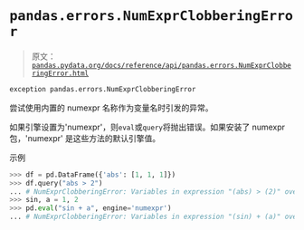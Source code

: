 # `pandas.errors.NumExprClobberingError`

> 原文：[`pandas.pydata.org/docs/reference/api/pandas.errors.NumExprClobberingError.html`](https://pandas.pydata.org/docs/reference/api/pandas.errors.NumExprClobberingError.html)

```py
exception pandas.errors.NumExprClobberingError
```

尝试使用内置的 numexpr 名称作为变量名时引发的异常。

如果引擎设置为'numexpr'，则`eval`或`query`将抛出错误。如果安装了 numexpr 包，'numexpr' 是这些方法的默认引擎值。

示例

```py
>>> df = pd.DataFrame({'abs': [1, 1, 1]})
>>> df.query("abs > 2") 
... # NumExprClobberingError: Variables in expression "(abs) > (2)" overlap...
>>> sin, a = 1, 2
>>> pd.eval("sin + a", engine='numexpr') 
... # NumExprClobberingError: Variables in expression "(sin) + (a)" overlap... 
```
